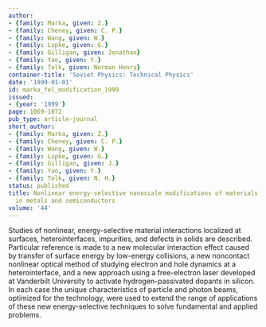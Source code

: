 ```yaml
---
author:
- {family: Marka, given: Z.}
- {family: Cheney, given: C. P.}
- {family: Wang, given: W.}
- {family: Lupke, given: G.}
- {family: Gilligan, given: Jonathan}
- {family: Yao, given: Y.}
- {family: Tolk, given: Norman Henry}
container-title: 'Soviet Physics: Technical Physics'
date: '1999-01-01'
id: marka_fel_modification_1999
issued:
- {year: '1999'}
page: 1069-1072
pub_type: article-journal
short_author:
- {family: Marka, given: Z.}
- {family: Cheney, given: C. P.}
- {family: Wang, given: W.}
- {family: Lupke, given: G.}
- {family: Gilligan, given: J.}
- {family: Yao, given: Y.}
- {family: Tolk, given: N. H.}
status: published
title: Nonlinear energy-selective nanoscale modifications of materials and dynamics
  in metals and semiconductors
volume: '44'
---
```

Studies of nonlinear, energy-selective material interactions localized at surfaces, heterointerfaces, impurities, and defects in solids are described. Particular reference is made to a new molecular interaction effect caused by transfer of surface energy by low-energy collisions, a new noncontact nonlinear optical method of studying electron and hole dynamics at a heterointerface, and a new approach using a free-electron laser developed at Vanderbilt University to activate hydrogen-passivated dopants in silicon. In each case the unique characteristics of particle and photon beams, optimized for the technology, were used to extend the range of applications of these new energy-selective techniques to solve fundamental and applied problems.
